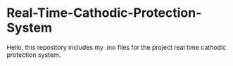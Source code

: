 # Real-Time-Cathodic-Protection-System
Hello, this repository includes my .ino files for the project real time cathodic protection system. 
